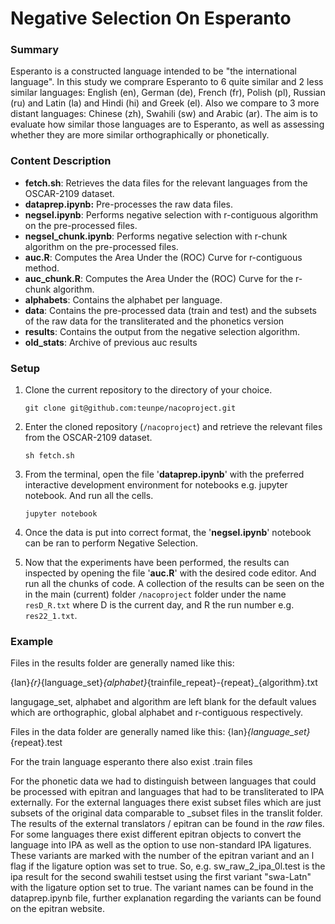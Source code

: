 # Negative Selection On Esperanto

### Summary
Esperanto is a constructed language intended to be "the international language". In this study we comprare Esperanto 
to 6 quite similar and 2 less similar languages: English (en), German (de), French (fr), Polish (pl), Russian (ru) and Latin (la) and Hindi (hi) and Greek (el).
Also we compare to 3 more distant languages: Chinese (zh), Swahili (sw) and Arabic (ar). The aim is to 
evaluate how similar those languages are to Esperanto, as well as assessing whether they are more similar 
orthographically or phonetically.

### Content Description
* **fetch.sh**: Retrieves the data files for the relevant languages from the OSCAR-2109 dataset.
* **dataprep.ipynb:** Pre-processes the raw data files. 
* **negsel.ipynb**: Performs negative selection with r-contiguous algorithm on the pre-processed files.
* **negsel_chunk.ipynb**: Performs negative selection with r-chunk algorithm on the pre-processed files.
* **auc.R**: Computes the Area Under the (ROC) Curve for r-contiguous method.
* **auc_chunk.R**: Computes the Area Under the (ROC) Curve for the r-chunk algorithm.
* **alphabets**: Contains the alphabet per language.
* **data**: Contains the pre-processed data (train and test) and the subsets of the raw data for the transliterated and the phonetics version
* **results**: Contains the output from the negative selection algorithm.
* **old_stats**: Archive of previous auc results

### Setup
1. Clone the current repository to the directory of your choice.
   
   `git clone git@github.com:teunpe/nacoproject.git`
   
2. Enter the cloned repository (`/nacoproject`) and retrieve the relevant files from the OSCAR-2109 dataset.

    `sh fetch.sh`

3. From the terminal, open the file '**dataprep.ipynb**' with the preferred interactive development environment for notebooks e.g. jupyter notebook. And run all the cells.
   
    `jupyter notebook`
   
4. Once the data is put into correct format, the '**negsel.ipynb**' notebook can be ran to perform Negative Selection.
5. Now that the experiments have been performed, the results can inspected by opening the file '**auc.R**' with the desired code editor. And run all the chunks of code. A collection of the results can be seen on the in the main (current) folder `/nacoproject` folder under the name `resD_R.txt` where D is the current day, and R the run number e.g. `res22_1.txt`.

### Example

Files in the results folder are generally named like this:

{lan}_{r}_{language_set}_{alphabet}_{trainfile_repeat}-{repeat}_{algorithm}.txt

langugage_set, alphabet and algorithm are left blank for the default values which are
orthographic, global alphabet and r-contiguous respectively.

Files in the data folder are generally named like this:
{lan}_{language_set}_{repeat}.test

For the train language esperanto there also exist .train files


For the phonetic data we had to distinguish between languages that could be processed with epitran and languages that had to be transliterated to IPA externally.
For the external languages there exist subset files which are just subsets of the original data comparable to _subset files in the translit folder.
The results of the external translators / epitran can be found in the _raw_ files.
For some languages there exist different epitran objects to convert the language into IPA as well as the option to use non-standard IPA ligatures.
These variants are marked with the number of the epitran variant and an l flag if the ligature option was set to true.
So, e.g. sw_raw_2_ipa_0l.test is the ipa result for the second swahili testset using the first variant "swa-Latn" with the ligature option set to true. The variant names can be found in the dataprep.ipynb file, further explanation regarding the variants can be found on the epitran website.
